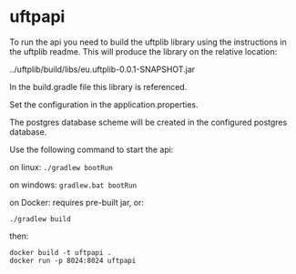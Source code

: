 <!--
SPDX-FileCopyrightText: 2020-2021 Alliander N.V.

SPDX-License-Identifier: Apache-2.0
-->

# uftpapi

To run the api you need to build the uftplib library using the instructions in the uftplib readme. This will produce the library on the relative location:

../uftplib/build/libs/eu.uftplib-0.0.1-SNAPSHOT.jar

In the build.gradle file this library is referenced.

Set the configuration in the application.properties.

The postgres database scheme will be created in the configured postgres database.

Use the following command to start the api:

on linux:
```./gradlew bootRun```

on windows:
```gradlew.bat bootRun```

on Docker:
requires pre-built jar, or:

```./gradlew build```

then:

```
docker build -t uftpapi .
docker run -p 8024:8024 uftpapi
```

